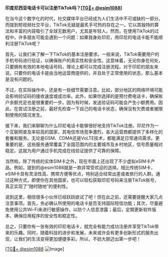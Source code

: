**印度尼西亚电话卡可以注册TikTok吗？[[TG💪+ @esim1088](https://t.me/s/esim1088)]**

在当今这个数字化的时代，社交媒体平台已经成为人们生活中不可或缺的一部分。而提到短视频社交平台，TikTok无疑是最炙手可热的存在之一。它以其独特的算法和丰富的内容吸引了全球无数用户，尤其是年轻人。然而，在使用TikTok的过程中，许多朋友可能会遇到一个问题：如果我身处印尼，用印尼的电话卡能不能顺利注册TikTok呢？

首先，让我们来了解一下TikTok的基本注册要求。一般来说，TikTok需要用户的手机号码进行验证，以确保账户的真实性和安全性。这意味着，无论你身在何处，只要拥有有效的本地电话号码，理论上都可以完成注册流程。对于印尼的朋友来说，只要你的电话卡是由当地运营商提供的，并且处于正常使用的状态，那么基本是没有问题的。

不过，在实际操作中，还是有一些细节需要注意。比如，部分地区的网络环境可能会影响验证码的接收速度或成功率。此外，如果你选择的是预付费电话卡，确保账户余额充足也是很重要的一步。因为有时候，发送验证码可能会产生小额费用。因此，在尝试注册之前，最好先检查一下自己的电话卡状态，确保没有欠费或者被限制使用的情况发生。

接下来，我们来聊聊为什么印尼电话卡能够很好地支持TikTok注册。印尼作为一个互联网普及率较高的国家，其电信市场竞争激烈，各大运营商都提供了多样化的套餐和服务。无论是GSM、CDMA还是VoLTE技术，都能满足日常通讯需求。更重要的是，这些服务通常覆盖了全国范围内的主要城市及乡村地区，信号质量相对稳定。这就为用户通过手机完成在线验证提供了可靠的保障。

当然啦，除了传统的实体SIM卡之外，现在市面上还出现了不少虚拟eSIM卡产品。例如，提到的@esim1088就是一款非常受欢迎的选择。相比传统SIM卡，eSIM卡具有灵活性高、携带方便等优点，特别适合经常出差或者旅行的人群。通过这种方式，即使你在其他国家，也可以轻松获取印尼号码来注册TikTok账号，真正实现了“随时随地”的便利性。

说到这里，相信很多小伙伴已经跃跃欲试了吧！但在此之前，还需要提醒大家几点注意事项。首先，务必确认所使用的电话卡是否支持国际短信功能；其次，尽量避免使用公共Wi-Fi来进行敏感操作，以防个人信息泄露；最后，定期更新软件版本，确保应用程序的安全性和稳定性。

总之，只要你有一张有效的印尼电话卡，就完全有能力成功注册并享受TikTok带来的乐趣。同时，随着科技的进步和发展，未来或许会有更多创新形式的服务出现，让我们的生活变得更加便捷多彩。所以，不妨大胆迈出第一步吧！

[[TG💪+ @esim1088](https://t.me/s/esim1088) ![Image](https://i.postimg.cc/4NQfJmqS/Snipaste-2025-05-13-00-14-12.png)]